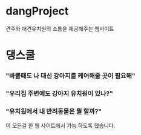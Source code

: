 # dangProject
견주와 애견유치원의 소통을 제공해주는 웹사이트


# 댕스쿨
### "바쁠때도 나 대신 강아지를 케어해줄 곳이 필요해"
### "우리집 주변에도 강아지 유치원이 있나?"
### "유치원에서 내 반려동물은 뭘 할까?"

이 모든걸 한 웹 사이트에서 가능 하도록 했습니다.


